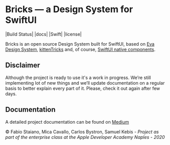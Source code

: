 # Bricks — a Design System for SwiftUI

|Build Status| |docs| |Swift| |license|

Bricks is an open source Design System  built for SwiftUI, based on [Eva Design System](http://eva.design/), [kittenTricks](https://github.com/akveo/kittenTricks) and, of course, [SwiftUI native components](https://developer.apple.com/documentation/swiftui/).

## Disclaimer

Although the project is ready to use it's a work in progress. We’re still implementing lot of new things and we’ll update documentation on a regular basis to better explain every part of it. Please, check it out again after few days.

## Documentation

A detailed project documentation can be found on [Medium](https://medium.com/@fabbiostaiano/25e9d2879eed)

© Fabio Staiano, Mica Cavallo, Carlos Bystron, Samuel Kebis - 
_Project as part of the enterprise class at the Apple Developer Academy Naples - 2020_
